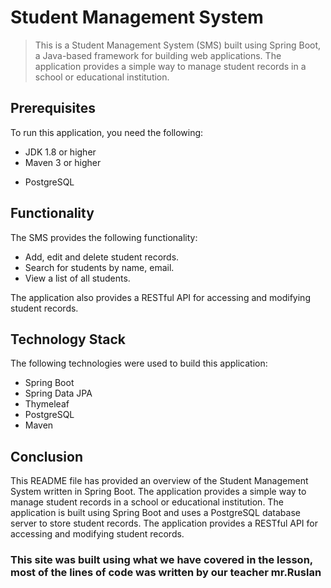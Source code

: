 # Student Management System
> This is a Student Management System (SMS) built using Spring Boot, a Java-based framework for building web applications. The application provides a simple way to manage student records in a school or educational institution.

## Prerequisites
To run this application, you need the following:


- JDK 1.8 or higher
- Maven 3 or higher
+ PostgreSQL

## Functionality
The SMS provides the following functionality:


- Add, edit and delete student records.
- Search for students by name, email.
- View a list of all students.

The application also provides a RESTful API for accessing and modifying student records.

## Technology Stack
The following technologies were used to build this application:

- Spring Boot 
- Spring Data JPA 
- Thymeleaf 
- PostgreSQL
- Maven 
## Conclusion
This README file has provided an overview of the Student Management System written in Spring Boot. The application provides a simple way to manage student records in a school or educational institution. The application is built using Spring Boot and uses a PostgreSQL database server to store student records. The application provides a RESTful API for accessing and modifying student records.

### This site was built using what we have covered in the lesson, most of the lines of code was written by our teacher mr.Ruslan
